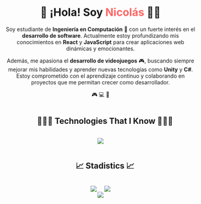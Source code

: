 <div align="center">
  <h1>👋 ¡Hola! Soy <span style="color: #ff6666;">Nicolás</span> 👨‍💻</h1>
  <p>
    Soy estudiante de <b>Ingeniería en Computación</b> 🚀 con un fuerte interés en el <b>desarrollo de software</b>. Actualmente estoy profundizando mis conocimientos en <b>React</b> y <b>JavaScript</b> para crear aplicaciones web dinámicas y emocionantes.
  </p>
  <p>
    Además, me apasiona el <b>desarrollo de videojuegos</b> 🎮, buscando siempre mejorar mis habilidades y aprender nuevas tecnologías como <b>Unity</b> y <b>C#</b>. Estoy comprometido con el aprendizaje continuo y colaborando en proyectos que me permitan crecer como desarrollador.
  </p>
  <p>🎮 💻 🌟</p>
</div>

<!--h1 without bottom border-->
<div id="user-content-toc">
  <ul align="center">
    <summary><h2 style="display: inline-block">👨🏻‍💻 Technologies That I Know 👨🏻‍💻</h2></summary>
  </ul>
</div>

<!--tech stack icons-->
<p align="center">
  <a href="https://skillicons.dev">
    <img src="https://skillicons.dev/icons?i=git,androidstudio,c,cpp,css,haskell,html,ai,java,postgres,py,unity,vscode,&perline=14" />
  </a>
</p>

<!--h1 without bottom border-->
<div id="user-content-toc">
  <ul align="center">
    <summary><h2 style="display: inline-block">📈 Stadistics 📈</h2></summary>
  </ul>
</div>

<!--- stats (start) -->
<div style="display: flex; justify-content: center; align-items: center; gap: 20px; margin: 0; padding: 0; flex-wrap: wrap; text-align: center;">
  <!-- GitHub Stats -->
  <img src="https://github-readme-stats.vercel.app/api?username=Kiriby-Dev&theme=dark&show_icons=true&count_private=true" 
       style="max-width: 45%; height: auto;" />
  <!-- Streak Stats -->
  <img src="https://github-readme-streak-stats.herokuapp.com/?user=Kiriby-Dev&theme=dark&hide_border=false" 
       style="max-width: 45%; height: auto;" />
</div>

<!-- Most Used Languages -->
<div align="center">
  <img align="center" 
       src="https://github-readme-stats.anuraghazra1.vercel.app/api/top-langs/?username=Kiriby-Dev&theme=dark&hide_border=false&no-bg=true&no-frame=true&langs_count=10" />
</div>
<!--- stats (end) -->
